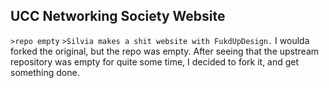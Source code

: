 ## UCC Networking Society Website
`>repo empty`
`>Silvia makes a shit website with FukdUpDesign.`
I woulda forked the original, but the repo was empty.
After seeing that the upstream repository was empty for quite some time, I decided to fork it, and get something done.